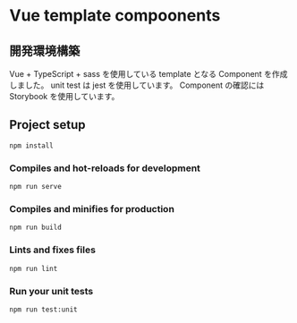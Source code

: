 # Vue template compoonents

## 開発環境構築

Vue + TypeScript + sass を使用している template となる Component を作成しました。
unit test は jest を使用しています。
Component の確認には Storybook を使用しています。

## Project setup

```
npm install
```

### Compiles and hot-reloads for development

```
npm run serve
```

### Compiles and minifies for production

```
npm run build
```

### Lints and fixes files

```
npm run lint
```

### Run your unit tests

```
npm run test:unit
```
